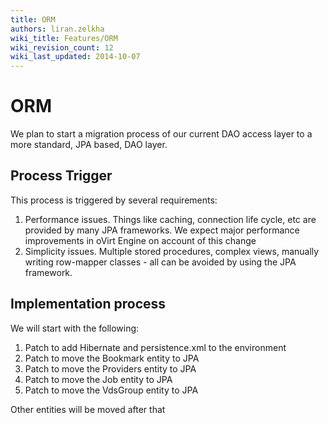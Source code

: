 ```yaml
---
title: ORM
authors: liran.zelkha
wiki_title: Features/ORM
wiki_revision_count: 12
wiki_last_updated: 2014-10-07
---
```


# ORM

We plan to start a migration process of our current DAO access layer to a more standard, JPA based, DAO layer.

## Process Trigger

This process is triggered by several requirements:

1.  Performance issues. Things like caching, connection life cycle, etc are provided by many JPA frameworks. We expect major performance improvements in oVirt Engine on account of this change
2.  Simplicity issues. Multiple stored procedures, complex views, manually writing row-mapper classes - all can be avoided by using the JPA framework.

## Implementation process

We will start with the following:

1.  Patch to add Hibernate and persistence.xml to the environment
2.  Patch to move the Bookmark entity to JPA
3.  Patch to move the Providers entity to JPA
4.  Patch to move the Job entity to JPA
5.  Patch to move the VdsGroup entity to JPA

Other entities will be moved after that
